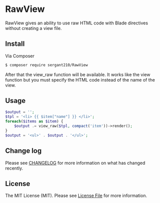 # RawView

RawView gives an ability to use raw HTML code with Blade directives without creating a view file.

## Install

Via Composer

``` bash
$ composer require sergant210/RawView
```
After that the view_raw function will be available. It works like the view function but you must specify the HTML code instead of the name of the view.

## Usage

``` php
$output = '';
$tpl = '<li> {{ $item["name"] }} </li>';
foreach($items as $item) {
    $output .= view_raw($tpl, compact('item'))->render();
}
$output = '<ul>' . $output . '</ul>';
```

## Change log

Please see [CHANGELOG](CHANGELOG.md) for more information on what has changed recently.

## License

The MIT License (MIT). Please see [License File](LICENSE.md) for more information.